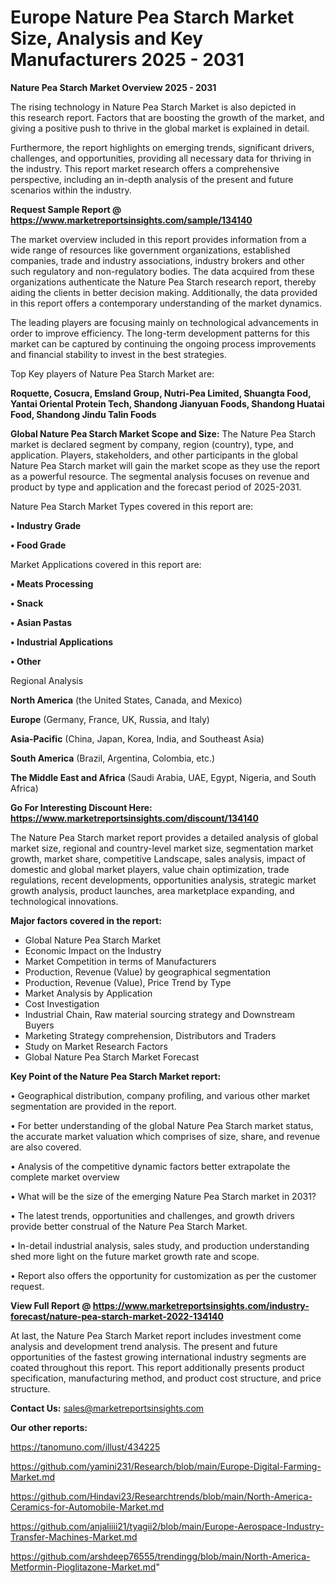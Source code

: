 # Europe Nature Pea Starch Market Size, Analysis and Key Manufacturers 2025 - 2031

<Strong> Nature Pea Starch Market Overview 2025 - 2031</strong>

The rising technology in Nature Pea Starch Market is also depicted in this research report. Factors that are boosting the growth of the market, and giving a positive push to thrive in the global market is explained in detail.

Furthermore, the report highlights on emerging trends, significant drivers, challenges, and opportunities, providing all necessary data for thriving in the industry. This report market research offers a comprehensive perspective, including an in-depth analysis of the present and future scenarios within the industry.

<strong>Request Sample Report @ <a href=https://www.marketreportsinsights.com/sample/134140>https://www.marketreportsinsights.com/sample/134140</a></strong>

The market overview included in this report provides information from a wide range of resources like government organizations, established companies, trade and industry associations, industry brokers and other such regulatory and non-regulatory bodies. The data acquired from these organizations authenticate the Nature Pea Starch research report, thereby aiding the clients in better decision making. Additionally, the data provided in this report offers a contemporary understanding of the market dynamics.

The leading players are focusing mainly on technological advancements in order to improve efficiency. The long-term development patterns for this market can be captured by continuing the ongoing process improvements and financial stability to invest in the best strategies.

Top Key players of Nature Pea Starch Market are:

<strong>Roquette, Cosucra, Emsland Group, Nutri-Pea Limited, Shuangta Food, Yantai Oriental Protein Tech, Shandong Jianyuan Foods, Shandong Huatai Food, Shandong Jindu Talin Foods</strong>

<strong><b>Global Nature Pea Starch Market Scope and Size:</b></strong>
The Nature Pea Starch market is declared segment by company, region (country), type, and application. Players, stakeholders, and other participants in the global Nature Pea Starch market will gain the market scope as they use the report as a powerful resource. The segmental analysis focuses on revenue and product by type and application and the forecast period of 2025-2031.

Nature Pea Starch Market Types covered in this report are:

<strong>• Industry Grade

• Food Grade</strong>

Market Applications covered in this report are:

<strong>• Meats Processing

• Snack

• Asian Pastas

• Industrial Applications

• Other</strong> 

Regional Analysis

<strong>North America</strong> (the United States, Canada, and Mexico)

<strong>Europe</strong> (Germany, France, UK, Russia, and Italy)

<strong>Asia-Pacific</strong> (China, Japan, Korea, India, and Southeast Asia)

<strong>South America</strong> (Brazil, Argentina, Colombia, etc.)

<strong>The Middle East and Africa</strong> (Saudi Arabia, UAE, Egypt, Nigeria, and South Africa)

<strong>Go For Interesting Discount Here: <a href=https://www.marketreportsinsights.com/discount/134140>https://www.marketreportsinsights.com/discount/134140</a></strong>

The Nature Pea Starch market report provides a detailed analysis of global market size, regional and country-level market size, segmentation market growth, market share, competitive Landscape, sales analysis, impact of domestic and global market players, value chain optimization, trade regulations, recent developments, opportunities analysis, strategic market growth analysis, product launches, area marketplace expanding, and technological innovations.

<strong><b>Major factors covered in the report:</b></strong>
<ul>
  <li>Global Nature Pea Starch Market </li>
  <li>Economic Impact on the Industry</li>
  <li>Market Competition in terms of Manufacturers</li>
  <li>Production, Revenue (Value) by geographical segmentation</li>
  <li>Production, Revenue (Value), Price Trend by Type</li>
  <li>Market Analysis by Application</li>
  <li>Cost Investigation</li>
  <li>Industrial Chain, Raw material sourcing strategy and Downstream Buyers</li>
  <li>Marketing Strategy comprehension, Distributors and Traders</li>
  <li>Study on Market Research Factors</li>
  <li>Global Nature Pea Starch Market Forecast</li>
</ul>

<strong><b>Key Point of the Nature Pea Starch Market report:</b></strong>

• Geographical distribution, company profiling, and various other market segmentation are provided in the report.

• For better understanding of the global Nature Pea Starch market status, the accurate market valuation which comprises of size, share, and revenue are also covered.

• Analysis of the competitive dynamic factors better extrapolate the complete market overview

• What will be the size of the emerging Nature Pea Starch market in 2031?

• The latest trends, opportunities and challenges, and growth drivers provide better construal of the Nature Pea Starch Market.

• In-detail industrial analysis, sales study, and production understanding shed more light on the future market growth rate and scope.

• Report also offers the opportunity for customization as per the customer request.

<strong><b>View Full Report @ <a href=https://www.marketreportsinsights.com/industry-forecast/nature-pea-starch-market-2022-134140>https://www.marketreportsinsights.com/industry-forecast/nature-pea-starch-market-2022-134140</a></b></strong>


At last, the Nature Pea Starch Market report includes investment come analysis and development trend analysis. The present and future opportunities of the fastest growing international industry segments are coated throughout this report. This report additionally presents product specification, manufacturing method, and product cost structure, and price structure.

<strong>Contact Us:</strong>
sales@marketreportsinsights.com

<strong>Our other reports:</strong>

<a href=https://tanomuno.com/illust/434225>https://tanomuno.com/illust/434225</a>

<a href=https://github.com/yamini231/Research/blob/main/Europe-Digital-Farming-Market.md>https://github.com/yamini231/Research/blob/main/Europe-Digital-Farming-Market.md</a>

<a href=https://github.com/Hindavi23/Researchtrends/blob/main/North-America-Ceramics-for-Automobile-Market.md>https://github.com/Hindavi23/Researchtrends/blob/main/North-America-Ceramics-for-Automobile-Market.md</a>

<a href=https://github.com/anjaliiii21/tyagii2/blob/main/Europe-Aerospace-Industry-Transfer-Machines-Market.md>https://github.com/anjaliiii21/tyagii2/blob/main/Europe-Aerospace-Industry-Transfer-Machines-Market.md</a>

<a href=https://github.com/arshdeep76555/trendingg/blob/main/North-America-Metformin-Pioglitazone-Market.md>https://github.com/arshdeep76555/trendingg/blob/main/North-America-Metformin-Pioglitazone-Market.md</a>"
